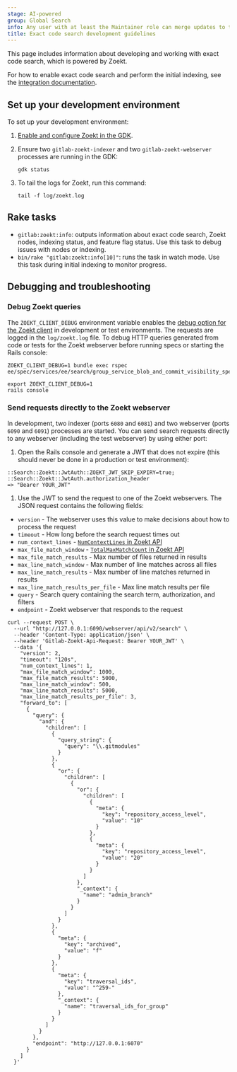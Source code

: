 ```yaml
---
stage: AI-powered
group: Global Search
info: Any user with at least the Maintainer role can merge updates to this content. For details, see https://docs.gitlab.com/development/development_processes/#development-guidelines-review.
title: Exact code search development guidelines
---
```


This page includes information about developing and working with exact code search, which is powered by Zoekt.

For how to enable exact code search and perform the initial indexing, see the
[integration documentation](../integration/exact_code_search/zoekt.md#enable-exact-code-search).

## Set up your development environment

To set up your development environment:

1. [Enable and configure Zoekt in the GDK](https://gitlab.com/gitlab-org/gitlab-development-kit/blob/main/doc/howto/zoekt.md).
1. Ensure two `gitlab-zoekt-indexer` and two `gitlab-zoekt-webserver` processes are running in the GDK:

   ```shell
   gdk status
   ```

1. To tail the logs for Zoekt, run this command:

   ```shell
   tail -f log/zoekt.log
   ```

## Rake tasks

- `gitlab:zoekt:info`: outputs information about exact code search, Zoekt nodes, indexing status,
  and feature flag status. Use this task to debug issues with nodes or indexing.
- `bin/rake "gitlab:zoekt:info[10]"`: runs the task in watch mode. Use this task during initial indexing to monitor
  progress.

## Debugging and troubleshooting

### Debug Zoekt queries

The `ZOEKT_CLIENT_DEBUG` environment variable enables
the [debug option for the Zoekt client](https://gitlab.com/gitlab-org/gitlab/-/blob/b9ec9fd2d035feb667fd14055b03972c828dcf3a/ee/lib/gitlab/search/zoekt/client.rb#L207)
in development or test environments.
The requests are logged in the `log/zoekt.log` file.
To debug HTTP queries generated from code or tests for the Zoekt webserver
before running specs or starting the Rails console:

```console
ZOEKT_CLIENT_DEBUG=1 bundle exec rspec ee/spec/services/ee/search/group_service_blob_and_commit_visibility_spec.rb

export ZOEKT_CLIENT_DEBUG=1
rails console
```

### Send requests directly to the Zoekt webserver

In development, two indexer (ports `6080` and `6081`) and two webserver (ports `6090` and `6091`) processes are started.
You can send search requests directly to any webserver (including the test webserver) by using either port:

1. Open the Rails console and generate a JWT that does not expire
   (this should never be done in a production or test environment):

```shell
::Search::Zoekt::JwtAuth::ZOEKT_JWT_SKIP_EXPIRY=true; ::Search::Zoekt::JwtAuth.authorization_header
=> "Bearer YOUR_JWT"
```

1. Use the JWT to send the request to one of the Zoekt webservers.
   The JSON request contains the following fields:

- `version` - The webserver uses this value to make decisions about how to process the request
- `timeout` - How long before the search request times out
- `num_context_lines` - [`NumContextLines` in Zoekt API](https://github.com/sourcegraph/zoekt/blob/87bb21ae49ead6e0cd19ee57425fd3bc72b11743/api.go#L994)
- `max_file_match_window` -  [`TotalMaxMatchCount` in Zoekt API](https://github.com/sourcegraph/zoekt/blob/87bb21ae49ead6e0cd19ee57425fd3bc72b11743/api.go#L966)
- `max_file_match_results` - Max number of files returned in results
- `max_line_match_window` - Max number of line matches across all files
- `max_line_match_results` - Max number of line matches returned in results
- `max_line_match_results_per_file` - Max line match results per file
- `query` - Search query containing the search term, authorization, and filters
- `endpoint` - Zoekt webserver that responds to the request

```shell
curl --request POST \
  --url "http://127.0.0.1:6090/webserver/api/v2/search" \
  --header 'Content-Type: application/json' \
  --header 'Gitlab-Zoekt-Api-Request: Bearer YOUR_JWT' \
  --data '{
    "version": 2,
    "timeout": "120s",
    "num_context_lines": 1,
    "max_file_match_window": 1000,
    "max_file_match_results": 5000,
    "max_line_match_window": 500,
    "max_line_match_results": 5000,
    "max_line_match_results_per_file": 3,
    "forward_to": [
      {
        "query": {
          "and": {
            "children": [
              {
                "query_string": {
                  "query": "\\.gitmodules"
                }
              },
              {
                "or": {
                  "children": [
                    {
                      "or": {
                        "children": [
                          {
                            "meta": {
                              "key": "repository_access_level",
                              "value": "10"
                            }
                          },
                          {
                            "meta": {
                              "key": "repository_access_level",
                              "value": "20"
                            }
                          }
                        ]
                      },
                      "_context": {
                        "name": "admin_branch"
                      }
                    }
                  ]
                }
              },
              {
                "meta": {
                  "key": "archived",
                  "value": "f"
                }
              },
              {
                "meta": {
                  "key": "traversal_ids",
                  "value": "^259-"
                },
                "_context": {
                  "name": "traversal_ids_for_group"
                }
              }
            ]
          }
        },
        "endpoint": "http://127.0.0.1:6070"
      }
    ]
  }'
```
